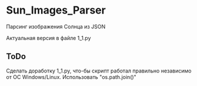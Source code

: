 # Sun_Images_Parser
Парсинг изображения Солнца из JSON

Актуальная версия в файле 1_1.py

## ToDo
Сделать доработку 1_1.py, что-бы скрипт работал правильно независимо от ОС Windows/Linux.
Использовать "os.path.join()"